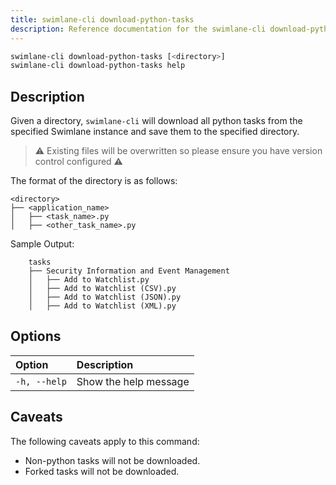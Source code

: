 ```yaml
---
title: swimlane-cli download-python-tasks
description: Reference documentation for the swimlane-cli download-python-tasks command.
---
```


```bash
swimlane-cli download-python-tasks [<directory>]
swimlane-cli download-python-tasks help
```

## Description

Given a directory, `swimlane-cli` will download all python tasks from the specified Swimlane instance and save them to the specified directory.

> ⚠️ Existing files will be overwritten so please ensure you have version control configured ⚠️

The format of the directory is as follows:

```plaintext
<directory>
├── <application_name>
│   ├── <task_name>.py
│   ├── <other_task_name>.py
```

Sample Output:

```plaintext
    tasks
    ├── Security Information and Event Management
    │   ├── Add to Watchlist.py
    │   ├── Add to Watchlist (CSV).py
    │   ├── Add to Watchlist (JSON).py
    │   ├── Add to Watchlist (XML).py
```

## Options

| Option       | Description           |
| :----------- | :-------------------- |
| `-h, --help` | Show the help message |

## Caveats

The following caveats apply to this command:

- Non-python tasks will not be downloaded.
- Forked tasks will not be downloaded.
